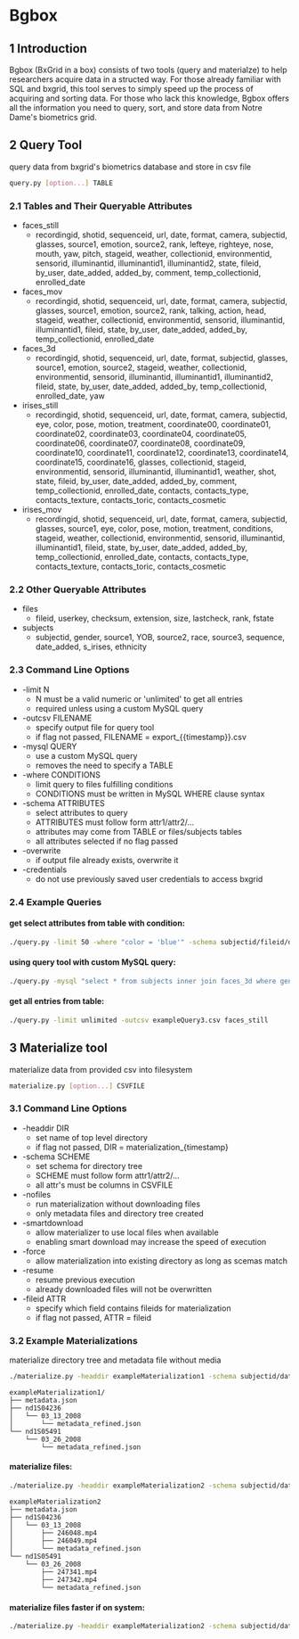 # Bgbox
## 1 Introduction
Bgbox (BxGrid in a box) consists of two tools (query and materialze) to help researchers acquire data in a structed way. For those already familiar with SQL and bxgrid, this tool serves to simply speed up the process of acquiring and sorting data. For those who lack this knowledge, Bgbox offers all the information you need to query, sort, and store data from Notre Dame's biometrics grid.
## 2 Query Tool
query data from bxgrid's biometrics database and store in csv file
```sh
query.py [option...] TABLE
```
### 2.1 Tables and Their Queryable Attributes
- faces_still
  - recordingid, shotid, sequenceid, url, date, format, camera, subjectid, glasses, source1, emotion, source2, rank, lefteye, righteye, nose, mouth, yaw, pitch, stageid, weather, collectionid, environmentid, sensorid, illuminantid, illuminantid1, illuminantid2, state, fileid, by_user, date_added, added_by, comment, temp_collectionid, enrolled_date
- faces_mov
  - recordingid, shotid, sequenceid, url, date, format, camera, subjectid, glasses, source1, emotion, source2, rank, talking, action, head, stageid, weather, collectionid, environmentid, sensorid, illuminantid, illuminantid1, fileid, state, by_user, date_added, added_by, temp_collectionid, enrolled_date
- faces_3d
  - recordingid, shotid, sequenceid, url, date, format, subjectid, glasses, source1, emotion, source2, stageid, weather, collectionid, environmentid, sensorid, illuminantid, illuminantid1, illuminantid2, fileid, state, by_user, date_added, added_by, temp_collectionid, enrolled_date, yaw
- irises_still
  - recordingid, shotid, sequenceid, url, date, format, camera, subjectid, eye, color, pose, motion, treatment, coordinate00, coordinate01, coordinate02, coordinate03, coordinate04, coordinate05, coordinate06, coordinate07, coordinate08, coordinate09, coordinate10, coordinate11, coordinate12, coordinate13, coordinate14, coordinate15, coordinate16, glasses, collectionid, stageid, environmentid, sensorid, illuminantid, illuminantid1, weather, shot, state, fileid, by_user, date_added, added_by, comment, temp_collectionid, enrolled_date, contacts, contacts_type, contacts_texture, contacts_toric, contacts_cosmetic 
- irises_mov
  - recordingid, shotid, sequenceid, url, date, format, camera, subjectid, glasses, source1, eye, color, pose, motion, treatment, conditions, stageid, weather, collectionid, environmentid, sensorid, illuminantid, illuminantid1, fileid, state, by_user, date_added, added_by, temp_collectionid, enrolled_date, contacts, contacts_type, contacts_texture, contacts_toric, contacts_cosmetic
### 2.2 Other Queryable Attributes
- files
  - fileid, userkey, checksum, extension, size, lastcheck, rank, fstate
- subjects
  - subjectid, gender, source1, YOB, source2, race, source3, sequence, date_added, s_irises, ethnicity
### 2.3 Command Line Options
- -limit N
  - N must be a valid numeric or 'unlimited' to get all entries
  - required unless using a custom MySQL query  
- -outcsv FILENAME
  - specify output file for query tool
  - if flag not passed, FILENAME = export_{{timestamp}}.csv  
- -mysql QUERY
  - use a custom MySQL query
  - removes the need to specify a TABLE  
- -where CONDITIONS
  - limit query to files fulfilling conditions
  - CONDITIONS must be written in MySQL WHERE clause syntax  
- -schema ATTRIBUTES
  - select attributes to query
  - ATTRIBUTES must follow form attr1/attr2/...
  - attributes may come from TABLE or files/subjects tables
  - all attributes selected if no flag passed  
- -overwrite
  - if output file already exists, overwrite it  
- -credentials
  - do not use previously saved user credentials to access bxgrid  
### 2.4 Example Queries
#### get select attributes from table with condition:
```sh
./query.py -limit 50 -where "color = 'blue'" -schema subjectid/fileid/date -outcsv exampleQuery1.csv irises_mov
```
#### using query tool with custom MySQL query:
```sh
./query.py -mysql "select * from subjects inner join faces_3d where gender = 'Female' limit 300" -outcsv exampleQuery2.csv
```
#### get all entries from table:
```sh
./query.py -limit unlimited -outcsv exampleQuery3.csv faces_still
```
## 3 Materialize tool
materialize data from provided csv into filesystem
```sh
materialize.py [option...] CSVFILE
```
### 3.1 Command Line Options
- -headdir DIR
  - set name of top level directory
  - if flag not passed, DIR = materialization_{timestamp}
- -schema SCHEME
  - set schema for directory tree
  - SCHEME must follow form attr1/attr2/...
  - all attr's must be columns in CSVFILE
- -nofiles
  - run materialization without downloading files
  - only metadata files and directory tree created
- -smartdownload
  - allow materializer to use local files when available
  - enabling smart download may increase the speed of execution
- -force
  - allow materialization into existing directory as long as scemas match
- -resume
  - resume previous execution
  - already downloaded files will not be overwritten
- -fileid ATTR
  - specify which field contains fileids for materialization
  - if flag not passed, ATTR = fileid
### 3.2 Example Materializations
materialize directory tree and metadata file without media
```sh
./materialize.py -headdir exampleMaterialization1 -schema subjectid/date -nofiles exampleQuery1.csv
```
````
exampleMaterialization1/
├── metadata.json
├── nd1S04236
│   └── 03_13_2008
│       └── metadata_refined.json
└── nd1S05491
    └── 03_26_2008
        └── metadata_refined.json
````
#### materialize files:
```sh
./materialize.py -headdir exampleMaterialization2 -schema subjectid/date exampleQuery1.csv
```
````
exampleMaterialization2
├── metadata.json
├── nd1S04236
│   └── 03_13_2008
│       ├── 246048.mp4
│       ├── 246049.mp4
│       └── metadata_refined.json
└── nd1S05491
    └── 03_26_2008
        ├── 247341.mp4
        ├── 247342.mp4
        └── metadata_refined.json
````
#### materialize files faster if on system:
```sh
./materialize.py -headdir exampleMaterialization2 -schema subjectid/date -smartdownload exampleQuery1.csv
```
